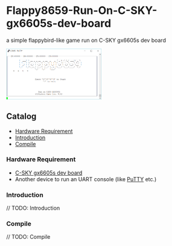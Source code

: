 Flappy8659-Run-On-C-SKY-gx6605s-dev-board
===
a simple flappybird-like game run on C-SKY gx6605s dev board

<img src="assets/首页截图（离线版本）.png" width="50%" height="50%">

## Catalog
* [Hardware Requirement](#hardware-requirement)
* [Introduction](#introduction)
* [Compile](#compile)

### Hardware Requirement

* [C-SKY gx6605s dev board](https://c-sky.github.io/docs/gx6605s.html "C-SKY gx6605s dev board")
* Another device to run an UART console (like [PuTTY](https://putty.orgl "PuTTY") etc.)

### Introduction

// TODO: Introduction

### Compile

// TODO: Compile
